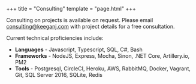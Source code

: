 +++
title = "Consulting"
template = "page.html"
+++

Consulting on projects is available on request. Please email consulting@keeganj.com with project details for a free consultation.

Current technical proficiencies include:

- **Languages** - Javascript, Typescript, SQL, C#, Bash
- **Frameworks** - NodeJS, Express, Mocha, Sinon, .NET Core, Artillery.io, PM2
- **Tools** - Postgresql, CircleCI, Heroku, AWS, RabbitMQ, Docker, Vagrant,  Git, SQL Server 2016, SQLite, Redis